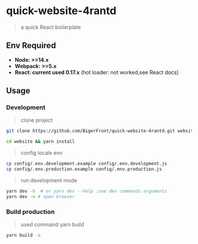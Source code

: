 # quick-website-4rantd

> a quick React boilerplate

## Env Required

- **Node: >=14.x**
- **Webpack: >=5.x**
- **React: current used 0.17.x** (hot loader: not worked,see React docs)

## Usage

### Development

> clone project

```bash
git clone https://github.com/BigerFront/quick-website-4rantd.git website

cd website && yarn install
```

> config locale env

```bash
cp config/.env.development.example config/.env.development.js
cp config/.env.production.example config/.env.production.js
```

> run development mode

```bash
yarn dev -h  # or yarn dev --help :see dev commands arguments
yarn dev -o # open browser
```

### Build production

> used command yarn build <commands>

```bash
yarn build -o

```
